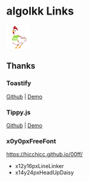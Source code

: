 # algolkk Links

<img src="./img/me.png" width="64">

## Thanks

### Toastify

[Github](https://github.com/apvarun/toastify-js) | [Demo](https://apvarun.github.io/toastify-js/)

### Tippy.js

[Github](https://github.com/atomiks/tippyjs) | [Demo](https://atomiks.github.io/tippyjs/)

### x0y0pxFreeFont

<https://hicchicc.github.io/00ff/>

- x12y16pxLineLinker
- x14y24pxHeadUpDaisy
